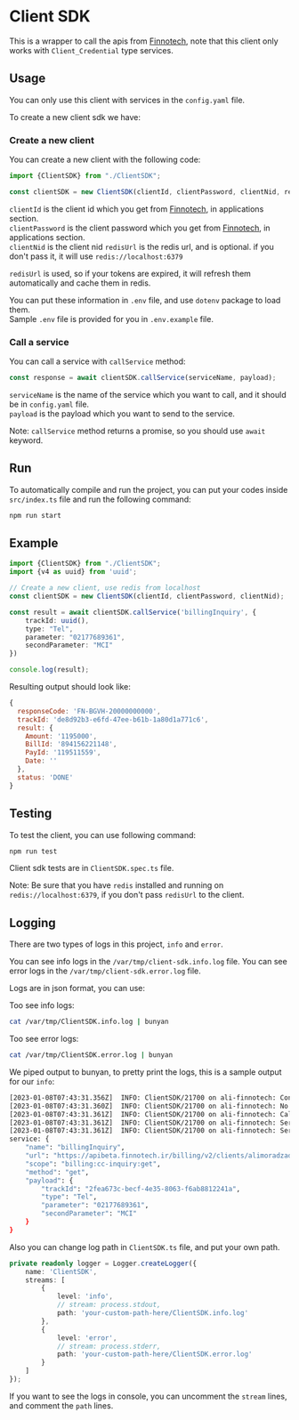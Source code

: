 # Client SDK
This is a wrapper to call the apis from [Finnotech](https://finnotech.ir/doc/), note that this client only works with `Client_Credential` type services.

## Usage
You can only use this client with services in the `config.yaml` file.  

To create a new client sdk we have:

### Create a new client
You can create a new client with the following code:

```typescript
import {ClientSDK} from "./ClientSDK";

const clientSDK = new ClientSDK(clientId, clientPassword, clientNid, redisUrl);
```

`clientId` is the client id which you get from [Finnotech](https://finnotech.ir/clients), in applications section.  
`clientPassword` is the client password which you get from [Finnotech](https://finnotech.ir/clients), in applications section.  
`clientNid` is the client nid
`redisUrl` is the redis url, and is optional. if you don't pass it, it will use `redis://localhost:6379`

`redisUrl` is used, so if your tokens are expired, it will refresh them automatically and cache them in redis.

You can put these information in `.env` file, and use `dotenv` package to load them.  
Sample `.env` file is provided for you in `.env.example` file.


### Call a service
You can call a service with `callService` method:

```typescript
const response = await clientSDK.callService(serviceName, payload);
```

`serviceName` is the name of the service which you want to call, and it should be in `config.yaml` file.  
`payload` is the payload which you want to send to the service.

Note: `callService` method returns a promise, so you should use `await` keyword.

## Run
To automatically compile and run the project, you can put your codes inside `src/index.ts` file and run the following command:

```bash
npm run start
```


## Example
```typescript
import {ClientSDK} from "./ClientSDK";
import {v4 as uuid} from 'uuid';

// Create a new client, use redis from localhost
const clientSDK = new ClientSDK(clientId, clientPassword, clientNid);

const result = await clientSDK.callService('billingInquiry', {
    trackId: uuid(),
    type: "Tel",
    parameter: "02177689361",
    secondParameter: "MCI"
})

console.log(result);
```

Resulting output should look like:
```javascript
{
  responseCode: 'FN-BGVH-20000000000',
  trackId: 'de8d92b3-e6fd-47ee-b61b-1a80d1a771c6',
  result: {
    Amount: '1195000',
    BillId: '894156221148',
    PayId: '119511559',
    Date: ''
  },
  status: 'DONE'
}
```

## Testing
To test the client, you can use following command:

```bash
npm run test
```

Client sdk tests are in `ClientSDK.spec.ts` file.

Note: Be sure that you have `redis` installed and running on `redis://localhost:6379`, if you don't pass `redisUrl` to the client.

## Logging
There are two types of logs in this project, `info` and `error`.

You can see info logs in the `/var/tmp/client-sdk.info.log` file.
You can see error logs in the `/var/tmp/client-sdk.error.log` file.

Logs are in json format, you can use:

Too see info logs:
```bash
cat /var/tmp/ClientSDK.info.log | bunyan
```

Too see error logs:
```bash
cat /var/tmp/ClientSDK.error.log | bunyan
```

We piped output to bunyan, to pretty print the logs, this is a sample output for our `info`:
```bash
[2023-01-08T07:43:31.356Z]  INFO: ClientSDK/21700 on ali-finnotech: Config file loaded from client-sdk/dest/../config.yaml successfully ..
[2023-01-08T07:43:31.360Z]  INFO: ClientSDK/21700 on ali-finnotech: No redis url provided, connecting to our local redis server ..
[2023-01-08T07:43:31.361Z]  INFO: ClientSDK/21700 on ali-finnotech: Calling service billingInquiry ..
[2023-01-08T07:43:31.361Z]  INFO: ClientSDK/21700 on ali-finnotech: Service validated successfully ..
[2023-01-08T07:43:31.361Z]  INFO: ClientSDK/21700 on ali-finnotech: Service url and payload are ready ..
service: {
    "name": "billingInquiry",
    "url": "https://apibeta.finnotech.ir/billing/v2/clients/alimoradzade/billingInquiry",
    "scope": "billing:cc-inquiry:get",
    "method": "get",
    "payload": {
        "trackId": "2fea673c-becf-4e35-8063-f6ab8812241a",
        "type": "Tel",
        "parameter": "02177689361",
        "secondParameter": "MCI"
    }
}
```

Also you can change log path in `ClientSDK.ts` file, and put your own path.
```typescript
private readonly logger = Logger.createLogger({
    name: 'ClientSDK',
    streams: [
        {
            level: 'info',
            // stream: process.stdout,
            path: 'your-custom-path-here/ClientSDK.info.log'
        },
        {
            level: 'error',
            // stream: process.stderr,
            path: 'your-custom-path-here/ClientSDK.error.log'
        }
    ]
});
```

If you want to see the logs in console, you can uncomment the `stream` lines, and comment the `path` lines.

